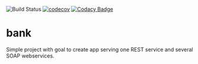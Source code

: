 ![Build Status](https://github.com/Kryszak/bank/actions/workflows/build.yml/badge.svg)
[![codecov](https://codecov.io/gh/Kryszak/bank/branch/master/graph/badge.svg)](https://codecov.io/gh/Kryszak/bank)
[![Codacy Badge](https://app.codacy.com/project/badge/Grade/90a8494dadff438c94202a27ac05a1d7)](https://www.codacy.com/gh/Kryszak/bank/dashboard?utm_source=github.com&amp;utm_medium=referral&amp;utm_content=Kryszak/bank&amp;utm_campaign=Badge_Grade)
# bank
Simple project with goal to create app serving one REST service and several SOAP webservices.

